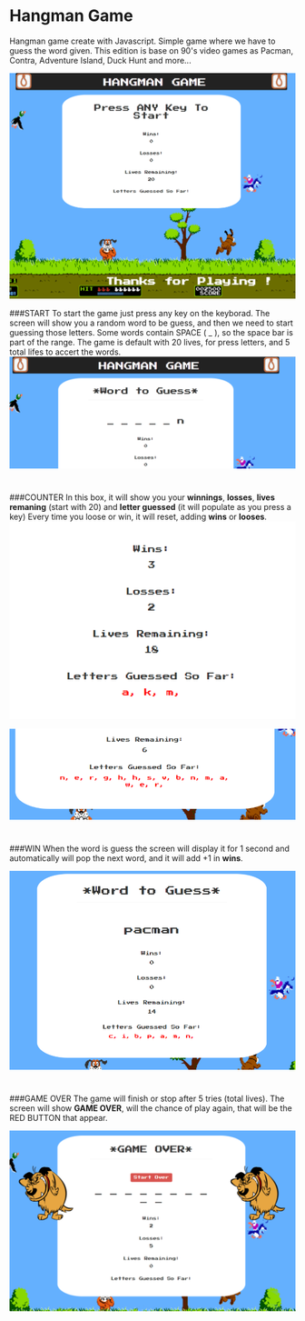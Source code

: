 # Hangman Game

Hangman game create with Javascript. Simple game where we have to guess the word given. This edition is base on 90's video games as Pacman, Contra, Adventure Island, Duck Hunt and more...

![alt text](https://github.com/marioiovanna/Hangman-Game/blob/master/assets/repo/main.png "Main")


###START 
To start the game just press any key on the keyborad. The screen will show you a random word to be guess, and then we need to start guessing those letters.
Some words contain SPACE ( _ ), so the space bar is part of the range.
The game is default with 20 lives, for press letters, and 5 total lifes to accert the words. 
![alt text](https://github.com/marioiovanna/Hangman-Game/blob/master/assets/repo/start.png "Main")

#

###COUNTER
In this box, it will show you your **winnings**, **losses**, **lives remaning** (start with 20) and **letter guessed** (it will populate as you press a key)
Every time you loose or win, it will reset, adding **wins** or **looses**.
![alt text](https://github.com/marioiovanna/Hangman-Game/blob/master/assets/repo/counter.png "Main")

![alt text](https://github.com/marioiovanna/Hangman-Game/blob/master/assets/repo/lifes.png "Main")

#

###WIN
When the word is guess the screen will display it for 1 second and automatically will pop the next word, and it will add +1 in **wins**.

![alt text](https://github.com/marioiovanna/Hangman-Game/blob/master/assets/repo/win.png "Main")

#

###GAME OVER
The game will finish or stop after 5 tries (total lives). The screen will show **GAME OVER**, will the chance of play again, that will be the RED BUTTON that appear.

![alt text](https://github.com/marioiovanna/Hangman-Game/blob/master/assets/repo/over.png "Main")







